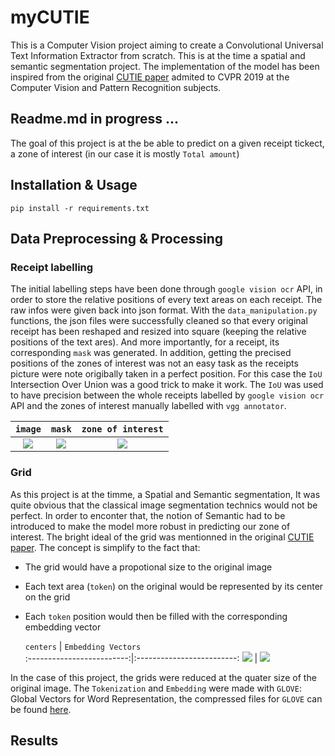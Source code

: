 # myCUTIE
This is a Computer Vision project aiming to create a Convolutional Universal Text Information Extractor from scratch. This is at the time a spatial and semantic segmentation project. The implementation of the model has been inspired from the original  [CUTIE paper](https://arxiv.org/abs/1903.12363v4) admited to CVPR 2019 at the Computer Vision and Pattern Recognition subjects.

## Readme.md in progress ...

The goal of this project is at the be able to predict on a given receipt tickect, a zone of interest (in our case it is mostly `Total amount`)

## Installation & Usage

```
pip install -r requirements.txt
```

## Data Preprocessing & Processing

### Receipt labelling

The initial labelling steps have been done through `google vision ocr` API, in order to store the relative positions of every text areas on each receipt. The raw infos were given back into json format.
With the `data_manipulation.py` functions, the json files were successfully cleaned so that every original receipt has been reshaped and resized into square (keeping the relative positions of the text ares). And more importantly, for a receipt, its corresponding `mask` was generated.
In addition, getting the precised positions of the zones of interest was not an easy task as the receipts picture were note origibally taken in a perfect position. For this case the `IoU` Intersection Over Union was a good trick to make it work. The `IoU` was used to have precision between the whole receipts labelled by `google vision ocr` API and the zones of interest manually labelled with `vgg annotator`.



  
  `image`             |  `mask`             |  `zone of interest`
:-------------------------:|:-------------------------:|:-------------------------:
![](https://github.com/IsmaelMekene/meteor-CUTIE/blob/main/data/1087img.png)  |  ![](https://github.com/IsmaelMekene/meteor-CUTIE/blob/main/data/1087mask.png)  |  ![](https://github.com/IsmaelMekene/meteor-CUTIE/blob/main/data/over1087.png)


### Grid

As this project is at the timme, a Spatial and Semantic segmentation, It was quite obvious that the classical image segmentation technics would not be perfect. In order to enconter that, the notion of Semantic had to be introduced to make the model more robust in predicting our zone of interest.
The bright ideal of the grid was mentionned in the original  [CUTIE paper](https://arxiv.org/abs/1903.12363v4). The concept is simplify to the fact that:
- The grid would have a propotional size to the original image
- Each text area (`token`) on the original would be represented by its center on the grid
- Each `token` position would then be filled with the corresponding embedding vector

  `centers`             |  `Embedding Vectors`             
:-------------------------:|:-------------------------:
![](https://https://github.com/IsmaelMekene/meteor-CUTIE/blob/main/data/centergrid.png)  |  ![](https://github.com/IsmaelMekene/meteor-CUTIE/blob/main/data/griddotshow.png)  



In the case of this project, the grids were reduced at the quater size of the original image. The `Tokenization` and `Embedding` were made with `GLOVE`: Global Vectors for Word Representation, the compressed files for `GLOVE` can be found [here](https://nlp.stanford.edu/projects/glove/).


## Results

